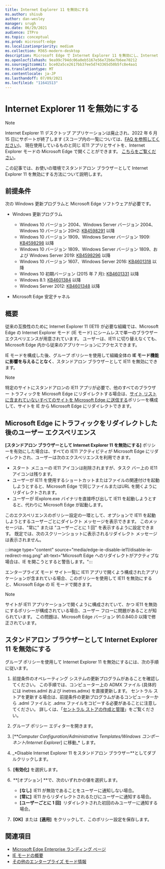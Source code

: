 ```yaml
---
title: Internet Explorer 11 を無効にする
ms.author: shisub
author: dan-wesley
manager: srugh
ms.date: 06/29/2021
audience: ITPro
ms.topic: conceptual
ms.prod: microsoft-edge
ms.localizationpriority: medium
ms.collection: M365-modern-desktop
description: Microsoft Edge で Internet Explorer 11 を無効にし、Internet Explorer モードを使用する方法をご紹介します。
ms.openlocfilehash: 9ea99c794dc06a0eb5167e56e72b6e7b6ee70212
ms.sourcegitcommit: bce02a5ce2617bb37ee5d743365d50b5fc8e4aa1
ms.translationtype: MT
ms.contentlocale: ja-JP
ms.lasthandoff: 07/09/2021
ms.locfileid: "11641513"
---
```

# <a name="disable-internet-explorer-11"></a>Internet Explorer 11 を無効にする

>[!Note]
> Internet Explorer 11 デスクトップ アプリケーションは廃止され、2022 年 6 月 15 日にサポートが終了します (スコープ内の一覧については、[FAQ を参照してください](https://techcommunity.microsoft.com/t5/windows-it-pro-blog/internet-explorer-11-desktop-app-retirement-faq/ba-p/2366549))。 現在使用しているものと同じ IE11 アプリとサイトを、Internet Explorer モードの Microsoft Edge で開くことができます。 [こちらをご覧ください](https://blogs.windows.com/windowsexperience/2021/05/19/the-future-of-internet-explorer-on-windows-10-is-in-microsoft-edge/)。

この記事では、お使いの環境でスタンドアロン ブラウザーとして Internet Explorer 11 を無効にする方法について説明します。

## <a name="prerequisites"></a>前提条件

次の Windows 更新プログラムと Microsoft Edge ソフトウェアが必要です。

- Windows 更新プログラム

  - Windows 10 バージョン 2004、Windows Server バージョン 2004、Windows 10 バージョン 20H2: [KB4598291](https://support.microsoft.com/topic/february-2-2021-kb4598291-os-builds-19041-789-and-19042-789-preview-6a766199-a4f1-616e-1f5c-58bdc3ca5e3b) 以降
  - Windows 10 バージョン 1909、Windows Server バージョン 1909: [KB4598298](https://support.microsoft.com/topic/january-21-2021-kb4598298-os-build-18363-1350-preview-02dfd9ba-91a2-1b82-dede-42f288c02511) 以降
  - Windows 10 バージョン 1809、Windows Server バージョン 1809、および Windows Server 2019: [KB4598296](https://support.microsoft.com/topic/january-21-2021-kb4598296-os-build-17763-1728-preview-4c0931ff-45b7-ff59-5e00-c03b5afb363d) 以降
  - Windows 10 バージョン 1607、Windows Server 2016: [KB4601318](https://support.microsoft.com/topic/february-9-2021-kb4601318-os-build-14393-4225-c5e3de6c-e3e6-ffb5-6197-48b9ce16446e) 以降
   - Windows 10 初期バージョン (2015 年 7 月): [KB4601331](https://support.microsoft.com/office/february-9-2021%e2%80%94kb4601331-os-build-10240-18842-6227d078-fef3-8d67-27e0-1882e6cb79ff?ui=en-US&rs=en-US&ad=US) 以降
  - Windows 8.1: [KB4601384](https://support.microsoft.com/topic/february-9-2021-kb4601384-monthly-rollup-16bdbb75-dd4b-2910-abc5-7891c9756b96) 以降
  - Windows Server 2012: [KB4601348](https://support.microsoft.com/topic/february-9-2021-kb4601348-monthly-rollup-2c338c0c-73d6-fb80-cc91-f1a86e80db0c) 以降
  
- Microsoft Edge 安定チャネル


## <a name="overview"></a>概要

従来の互換性のために Internet Explorer 11 (IE11) が必要な組織では、Microsoft Edge の Internet Explorer モード (IE モード) にシームレスで単一のブラウザー エクスペリエンスが用意されています。 ユーザーは、IE11 に切り替えなくても、Microsoft Edge 内から従来のアプリケーションにアクセスできます。

IE モードを構成した後、グループ ポリシーを使用して組織全体の **IE モード機能に影響を与えることなく**、スタンドアロン ブラウザーとして IE11 を無効にできます。

> [!NOTE]
> 特定のサイトにスタンドアロンの IE11 アプリが必要で、他のすべてのブラウザー トラフィックを Microsoft Edge にリダイレクトする場合は、[サイト リストに含まれていないすべてのサイトを Microsoft Edge に送信する](./edge-ie-mode-policies.md#redirect-sites-from-ie-to-microsoft-edge)ポリシーを構成して、サイトを IE から Microsoft Edge にリダイレクトできます。

## <a name="user-experience-after-redirecting-traffic-to-microsoft-edge"></a>Microsoft Edge にトラフィックをリダイレクトした後のユーザー エクスペリエンス

**[スタンドアロン ブラウザーとして Internet Explorer 11 を無効にする]** ポリシーを有効にした場合は、すべての IE11 アクティビティが Microsoft Edge にリダイレクトされ、ユーザーは次のエクスペリエンスを利用できます。

- スタート メニューの IE11 アイコンは削除されますが、タスク バー上の IE11 アイコンは残ります。
- ユーザーが IE11 を使用するショートカットまたはファイルの関連付けを起動しようとすると、Microsoft Edge で同じファイルまたはURL を開くようにリダイレクトされます。
- ユーザーが IExplore.exe バイナリを直接呼び出して IE11 を起動しようとすると、代わりに Microsoft Edge が起動します。

このエクスペリエンスのポリシー設定の一環として、オプションで IE11 を起動しようとするユーザーごとにダイレクト メッセージを表示できます。 このメッセージは、"常に" または "ユーザーごとに 1 回" を表示するように設定できます。 既定では、次のスクリーンショットに表示されるリダイレクト メッセージは表示されません。

:::image type="content" source="media/edge-ie-disable-ie11/disable-ie-redirect-msg.png" alt-text="Microsoft Edge へのリダイレクトがアクティブな場合は、IE を開こうとすると警告します。":::

エンタープライズ モード サイト一覧に IE11 アプリで開くよう構成されたアプリケーションが含まれている場合、このポリシーを使用して IE11 を無効にすると、Microsoft Edge の IE モードで開きます。
> [!NOTE]
> サイトが IE11 アプリケーションで開くように構成されていて、かつ IE11 を無効にするポリシーが構成されている場合、ユーザー フローに問題があることが知られています。 この問題は、Microsoft Edge バージョン 91.0.840.0 以降で修正されています。

## <a name="disable-internet-explorer-11-as-a-standalone-browser"></a>スタンドアロン ブラウザーとして Internet Explorer 11 を無効にする

グループ ポリシーを使用して Internet Explorer 11 を無効にするには、次の手順に従います。

1. 前提条件のオペレーティング システムの更新プログラムがあることを確認してください。 この手順では、コンピューター上の ADMX ファイル (具体的には inetres.adml および inetres.admx) を直接更新します。 セントラル ストアを更新する場合は、前提条件の更新プログラムがあるコンピューターから .adml ファイルと .admx ファイルをコピーする必要があることに注意してください。 詳しくは、「[セントラル ストアの作成と管理](/troubleshoot/windows-client/group-policy/create-and-manage-central-store)」をご覧ください。
2. グループ ポリシー エディターを開きます。
3. [**_Computer Configuration/Administrative Templates/Windows コンポーネント/Internet Explorer_] に移動_* します。 
4. _*Disable Internet Explorer 11 をスタンドアロン ブラウザー**としてダブルクリックします。
5.  **[有効化]** を選択します。
6.  **[オプション] **で、次のいずれかの値を選択します。

   - **[なし]**  IE11 が無効であることをユーザーに通知しない場合。
   - **[常に]**  IE11 からリダイレクトされるたびにユーザーに通知する場合。
   - **[ユーザーごとに 1 回]**  リダイレクトされた初回のみユーザーに通知する場合。

7.  **[OK]**  または  **[適用]**  をクリックして、このポリシー設定を保存します。

## <a name="see-also"></a>関連項目

- [Microsoft Edge Enterprise ランディング ページ](https://aka.ms/EdgeEnterprise)
- [IE モードの概要](./edge-ie-mode.md)
- [その他のエンタープライズ モード情報](/internet-explorer/ie11-deploy-guide/enterprise-mode-overview-for-ie11)
